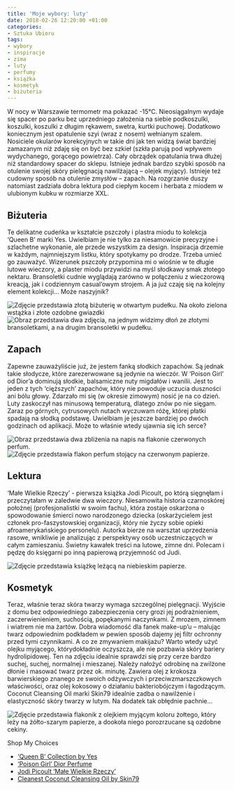 ```yaml
---
title: 'Moje wybory: luty'
date: 2018-02-26 12:20:00 +01:00
categories:
- Sztuka Ubioru
tags:
- wybory
- inspiracje
- zima
- luty
- perfumy
- książka
- kosmetyk
- biżuteria
---
```


<olela-narrative>
W nocy w Warszawie termometr ma pokazać -15°C. Nieosiągalnym wydaje się spacer po parku bez uprzedniego założenia na siebie podkoszulki, koszulki, koszulki z długim rękawem, swetra, kurtki puchowej. Dodatkowo koniecznym jest opatulenie szyi (wraz z nosem) wełnianym szalem. Nosiciele okularów korekcyjnych w takie dni jak ten widzą świat bardziej zamazanym niż zdaję się on być bez szkieł (szkła parują pod wpływem wydychanego, gorącego powietrza). Cały obrządek opatulania trwa dłużej niż standardowy spacer do sklepu. Istnieje jednak bardzo szybki sposób na otulenie swojej skóry pielęgnacją nawilżającą – olejek myjący). Istnieje też cudowny sposób na otulenie zmysłów – zapach. Na rozgrzanie duszy natomiast zadziała dobra lektura pod ciepłym kocem i herbata z miodem w ulubionym kubku w rozmiarze XXL.
</olela-narrative>

## Biżuteria

Te delikatne cudeńka w kształcie pszczoły i plastra miodu to kolekcja ‘Queen B’ marki Yes. Uwielbiam je nie tylko za niesamowicie precyzyjne i szlachetne wykonanie, ale przede wszystkim za design. Inspiracja drzemie w każdym, najmniejszym listku, który spotykamy po drodze. Trzeba umieć go zauważyć. Wizerunek pszczoły przypomina mi o wiośnie w te długie lutowe wieczory, a plaster miodu przywidzi na myśl słodkawy smak złotego nektaru. Bransoletki cudnie wyglądają zarówno w połączeniu z wieczorową kreacją, jak i codziennym casual’owym strojem. A  ja już czaję się na kolejny element kolekcji… Może naszyjnik?

![Zdjęcie przedstawia złotą biżuterię w otwartym pudełku. Na około zielona wstążka i złote ozdobne gwiazdki](https://assets0.ello.co/uploads/asset/attachment/7228043/ello-optimized-6d4c08d7.jpg)
![Obraz przedstawia dwa zdjęcia, na jednym widzimy dłoń ze złotymi bransoletkami, a na drugim bransoletki w pudełku.](https://assets2.ello.co/uploads/asset/attachment/7228045/ello-optimized-e6371a95.jpg)

## Zapach

Zapewne zauważyliście już, że jestem fanką słodkich zapachów. Są jednak takie słodycze, które zarezerwowane są jedynie na wieczór. W ‘Poison Girl’ od Dior’a dominują słodkie, balsamiczne nuty migdałów i wanilii. Jest to jeden z tych ‘cięższych’ zapachów, który nie powoduje uczucia duszności ani bólu głowy. Zdarzało mi się (w okresie zimowym) nosić je na co dzień. Luty zaskoczył nas minusową temperaturą, dlatego znów po nie sięgam. Zaraz po górnych, cytrusowych nutach wyczuwam różę, której płatki spadają na słodką podstawę. Uwielbiam je jeszcze bardziej po dwóch godzinach od aplikacji. Może to właśnie wtedy ujawnia się ich serce?

![Obraz przedstawia dwa zbliżenia na napis na flakonie czerwonych perfum.](https://assets2.ello.co/uploads/asset/attachment/7228048/ello-optimized-edd90f04.jpg)
![Zdjęcie przedstawia flakon perfum stojący na czerwonym papierze.](https://assets2.ello.co/uploads/asset/attachment/7228050/ello-optimized-cd1e49aa.jpg)

## Lektura

‘Małe Wielkie Rzeczy’ - pierwsza książka Jodi Picoult, po którą sięgnęłam i przeczytałam w zaledwie dwa wieczory. Niesamowita historia czarnoskórej położnej (profesjonalistki w swoim fachu), która zostaje oskarżona o spowodowanie śmierci nowo narodzonego dziecka (oskarżycielem jest członek pro-faszystowskiej organizacji, który nie życzy sobie opieki afroamerykańskiego personelu). Autorka bierze na warsztat uprzedzenia rasowe, wnikliwie je analizując z perspektywy osób uczestniczących w całym zamieszaniu. Świetny kawałek treści na lutowe, zimne dni. Polecam i pędzę do księgarni po inną papierową przyjemność od Judi.

![Zdjęcie przedstawia książkę leżącą na niebieskim papierze.](https://assets0.ello.co/uploads/asset/attachment/7228054/ello-optimized-3709e2a3.jpg)

## Kosmetyk

Teraz, właśnie teraz skóra twarzy wymaga szczególnej pielęgnacji. Wyjście z domu bez odpowiedniego zabezpieczenia cery grozi jej podrażnieniem, zaczerwienieniem, suchością, popękanymi naczynkami. Z mrozem, zimnem i wiatrem nie ma żartów. Dobra wiadomość dla fanek make-up’u – malując twarz odpowiednim podkładem w pewien sposób dajemy jej filtr ochronny przed tymi czynnikami. A co ze zmywaniem makijażu? Warto wtedy użyć olejku myjącego, którydokładnie oczyszcza, ale nie pozbawia skóry bariery hydrolipidowej. Ten na zdjęciu idealnie sprawdzi się przy cerze bardzo suchej, suchej, normalnej i mieszanej. Należy nałożyć odrobinę na zwilżone dłonie i masować twarz przez ok. minutę. Zawiera olej z krokosza barwierskiego znanego ze swoich odżywczych i przeciwzmarszczkowych właściwości, oraz olej kokosowy o działaniu bakteriobójczym i łagodzącym. Coconut Cleansing Oil marki Skin79 idealnie zadba o nawilżenie i elastyczność skóry twarzy w lutym. Na dodatek tak obłędnie pachnie… 

![Zdjęcie przedstawia flakonik z olejkiem myjącym koloru żołtego, który leży na żółto-szarym papierze, a dookoła niego porozrzucane są ozdobne cekiny.](https://assets2.ello.co/uploads/asset/attachment/7228056/ello-optimized-66a8b23b.jpg)

Shop My Choices
* [‘Queen B’ Collection by Yes](http://yes.pl/bizuteria?kolekcja=queen-b)
* [‘Poison Girl’ Dior Perfume](https://www.iperfumy.pl/dior/poison-girl-woda-perfumowana-dla-kobiet/)
* [Jodi Picoult ‘Małe Wielkie Rzeczy’](http://www.taniaksiazka.pl/male-wielkie-rzeczy-jodi-picoult-p-843351.html)
* [Cleanest Coconut Cleansing Oil by Skin79](https://skin79-sklep.pl/73949-skin79-cleanest-coconut-cleansing-oil---150-ml.)
